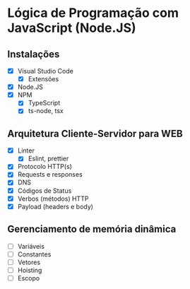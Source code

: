 # Lógica de Programação com JavaScript (Node.JS)

## Instalações

- [x] Visual Studio Code
  - [x] Extensões
- [x] Node.JS
- [x] NPM
  - [x] TypeScript
  - [x] ts-node, tsx

## Arquitetura Cliente-Servidor para WEB

- [x] Linter
  - [x] Eslint, prettier
- [x] Protocolo HTTP(s)
- [x] Requests e responses
- [x] DNS
- [x] Códigos de Status
- [x] Verbos (métodos) HTTP
- [x] Payload (headers e body)

## Gerenciamento de memória dinâmica

- [ ] Variáveis
- [ ] Constantes
- [ ] Vetores
- [ ] Hoisting
- [ ] Escopo
